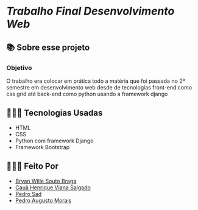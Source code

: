 # _Trabalho Final Desenvolvimento Web_


## 📚 Sobre esse projeto
### Objetivo

O trabalho era colocar em prática todo a matéria que foi passada no 2º semestre em desenvolvimento web desde de tecnologias front-end como css grid até back-end como python usando a framework django



## 👨🏻‍💻 Tecnologias Usadas
 - HTML
 - CSS
 - Python com framework Django
 - Framework Bootstrap 




## 👷🏻‍♂️ Feito Por
- [Bryan Wille Souto Braga](https://github.com/BryanWille)
- [Cauã Henrique Viana Salgado](https://github.com/CauaHvS)
- [Pedro Sad](https://github.com/PedroSad1)
- [Pedro Augusto Morais](https://github.com/Pdro-Allgusto)


